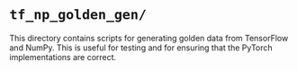 # `tf_np_golden_gen/`

This directory contains scripts for generating golden data from TensorFlow and NumPy. This is useful for testing and for ensuring that the PyTorch implementations are correct.